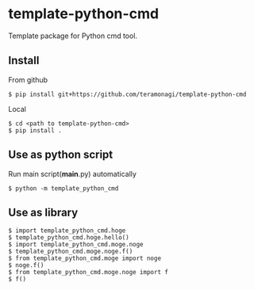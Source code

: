 # template-python-cmd
Template package for Python cmd tool.

## Install
From github
```
$ pip install git+https://github.com/teramonagi/template-python-cmd
```

Local
```
$ cd <path to template-python-cmd>
$ pip install .
```

## Use as python script

Run main script(__main__.py) automatically
```
$ python -m template_python_cmd
```

## Use as library
```
$ import template_python_cmd.hoge
$ template_python_cmd.hoge.hello()
$ import template_python_cmd.moge.noge
$ template_python_cmd.moge.noge.f()
$ from template_python_cmd.moge import noge
$ noge.f()
$ from template_python_cmd.moge.noge import f
$ f()
```

